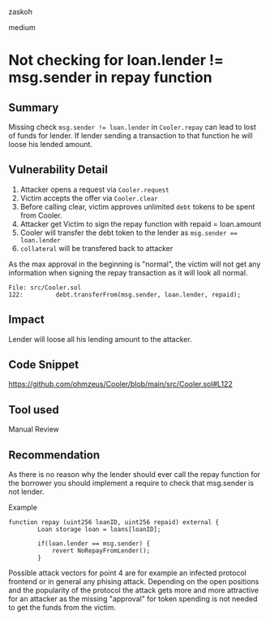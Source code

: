 zaskoh

medium

# Not checking for loan.lender != msg.sender in repay function

## Summary
Missing check `msg.sender != loan.lender` in `Cooler.repay` can lead to lost of funds for lender. If lender sending a transaction to that function he will loose his lended amount.

## Vulnerability Detail

1. Attacker opens a request via `Cooler.request`
2. Victim accepts the offer via `Cooler.clear`
3. Before calling clear, victim approves unlimited `debt` tokens to be spent from Cooler.
4. Attacker get Victim to sign the repay function with repaid = loan.amount
5. Cooler will transfer the debt token to the lender as `msg.sender == loan.lender`
6. `collateral` will be transfered back to attacker

As the max approval in the beginning is "normal", the victim will not get any information when signing the repay transaction as it will look all normal.

```solidity
File: src/Cooler.sol
122:         debt.transferFrom(msg.sender, loan.lender, repaid);
```

## Impact
Lender will loose all his lending amount to the attacker.

## Code Snippet
https://github.com/ohmzeus/Cooler/blob/main/src/Cooler.sol#L122

## Tool used
Manual Review

## Recommendation
As there is no reason why the lender should ever call the repay function for the borrower you should implement a require to check that msg.sender is not lender.

Example
```solidity
function repay (uint256 loanID, uint256 repaid) external {
        Loan storage loan = loans[loanID];

        if(loan.lender == msg.sender) {
            revert NoRepayFromLender();
        }
```

Possible attack vectors for point 4 are for example an infected protocol frontend or in general any phising attack. Depending on the open positions and the popularity of the protocol the attack gets more and more attractive for an attacker as the missing "approval" for token spending is not needed to get the funds from the victim.